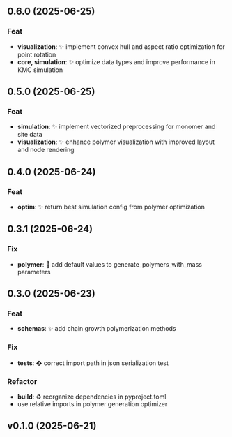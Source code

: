 ## 0.6.0 (2025-06-25)

### Feat

- **visualization**: ✨ implement convex hull and aspect ratio optimization for point rotation
- **core, simulation**: ✨ optimize data types and improve performance in KMC simulation

## 0.5.0 (2025-06-25)

### Feat

- **simulation**: ✨ implement vectorized preprocessing for monomer and site data
- **visualization**: ✨ enhance polymer visualization with improved layout and node rendering

## 0.4.0 (2025-06-24)

### Feat

- **optim**: ✨ return best simulation config from polymer optimization

## 0.3.1 (2025-06-24)

### Fix

- **polymer**: 🐛 add default values to generate_polymers_with_mass parameters

## 0.3.0 (2025-06-23)

### Feat

- **schemas**: ✨ add chain growth polymerization methods

### Fix

- **tests**: � correct import path in json serialization test

### Refactor

- **build**: ♻️ reorganize dependencies in pyproject.toml
- use relative imports in polymer generation optimizer

## v0.1.0 (2025-06-21)
